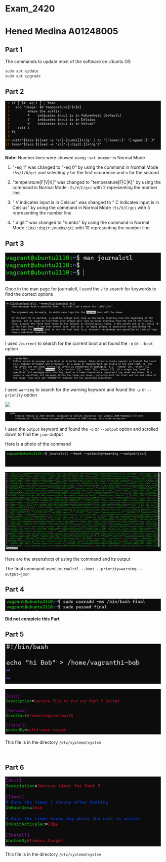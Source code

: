 # Exam_2420

Hened Medina A01248005
======================

Part 1
-----------
The commands to update most of the software on Ubuntu OS

```
sudo apt update
sudo apt upgrade
```

Part 2
----------
![](Images/part2.JPG)

**Note:** Number lines were showed using `:set number` in Normal Mode

1. "-eq 1" was changed to "-eq 0" by  using the command in Normal Mode `:%s/1/0/gci` and selecting `y` for the first occurence and `n` for the second


2. "temperature[F|V|K]" was changed to "temperature[F|C|K]" by using the command in Normal Mode `:2s/V/C/gci` with 2 representing the number line


3. " V    indicates input is in Celsius" was changed to " C    indicates input is in Celsius" by using the command in Normal Mode `:5s/V/C/gci` with 5 representing the number line

4. ":digit:" was changed to "numbs" by using the command in Normal Mode `:10s/:digit:/numbs/gci` with 10 representing the number line


Part 3
------

![](Images/journalctl.JPG)

Once in the man page for journalctl, I used the `/` to search for keywords to find the correct options


![](Images/boption.JPG)

I used `/current` to search for the current boot and found the `-b` or `--boot` option


![](Images/priority.JPG)

I used `warning` to search for the warning keyword and found the `-p` or `--priority` option


![](Images/ouput.JPG)

![](Images/json.JPG)

I used the `output` keyword and found the `-o` or `--output` option and scrolled down to find the `json` output


Here is a photo of the command

![](Images/part3command.JPG)

![](Images/part3.JPG)

Here are the sreenshots of using the command and its output

The final command used `journalctl --boot --priority=warning --output=json`


Part 4
------

![](Images/part4user.JPG)

**Did not complete this Part**


Part 5
------

![](Images/part5script.JPG)

![](Images/part5service.JPG)

This file is in the directory `/etc/systemd/system`

```


```


Part 6
-------

![](Images/part6timer.JPG)

This file is in the directory `/etc/systemd/system`
